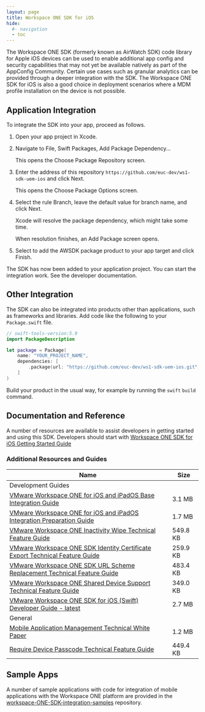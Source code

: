```yaml
---
layout: page
title: Workspace ONE SDK for iOS
hide:
  #- navigation
  - toc
---
```


The Workspace ONE SDK (formerly known as AirWatch SDK) code library for Apple iOS devices can be used to enable additional app config and security capabilities that may not yet be available natively as part of the AppConfig Community. Certain use cases such as granular analytics can be provided through a deeper integration with the SDK. The Workspace ONE SDK for iOS is also a good choice in deployment scenarios where a MDM profile installation on the device is not possible.

## Application Integration

To integrate the SDK into your app, proceed as follows.

1. Open your app project in Xcode.

2. Navigate to File, Swift Packages, Add Package Dependency...

    This opens the Choose Package Repository screen.

3. Enter the address of this repository `https://github.com/euc-dev/ws1-sdk-uem-ios` and click Next.

    This opens the Choose Package Options screen.

4. Select the rule Branch, leave the default value for branch name, and click Next.

    Xcode will resolve the package dependency, which might take some time.

    When resolution finishes, an Add Package screen opens.

5. Select to add the AWSDK package product to your app target and click Finish.

The SDK has now been added to your application project. You can start the integration work. See the developer documentation.

## Other Integration

The SDK can also be integrated into products other than applications, such as frameworks and libraries. Add code like the following to your `Package.swift` file.

```swift
// swift-tools-version:5.9
import PackageDescription

let package = Package(
    name: "YOUR_PROJECT_NAME",
    dependencies: [
        .package(url: "https://github.com/euc-dev/ws1-sdk-uem-ios.git", from: "24.6.0"),
    ]
)
```

Build your product in the usual way, for example by running the `swift` `build` command.

## Documentation and Reference

A number of resources are available to assist developers in getting started and using this SDK. Developers should start with [Workspace ONE SDK for iOS Getting Started Guide](getting-started.md)

### Additional Resources and Guides

| Name | Size |
|--- | --- |
| Development Guides |   |
| [VMware Workspace ONE for iOS and iPadOS Base Integration Guide](integration/WorkspaceONE_iOS_BaseIntegration.pdf) | 3.1 MB |
| [VMware Workspace ONE for iOS and iPadOS Integration Preparation Guide](integration/WorkspaceONE_iOS_IntegrationPreparation.pdf) | 1.7 MB |
| [VMware Workspace ONE Inactivity Wipe Technical Feature Guide](technical/InactivityWipe.pdf) | 549.8 KB |
| [VMware Workspace ONE SDK Identity Certificate Export Technical Feature Guide](technical/IdentityCertificateExport.pdf) | 259.9 KB |
| [VMware Workspace ONE SDK URL Scheme Replacement Technical Feature Guide](technical/URLSchemeReplacement.pdf) | 483.4 KB |
| [VMware Workspace ONE Shared Device Support Technical Feature Guide](technical/SharedDeviceSupport.pdf) | 349.0 KB |
| [VMware Workspace ONE SDK for iOS (Swift) Developer Guide - latest](developer/WS1iOSDeveloperGuide.pdf) | 2.7 MB |
| General |   |
| [Mobile Application Management Technical White Paper](technical/MobileApplicationManagement.pdf) | 1.2 MB |
| [Require Device Passcode Technical Feature Guide](technical/RequireDevicePasscode.pdf) | 449.4 KB |

## Sample Apps

A number of sample applications with code for integration of mobile applications with the Workspace ONE platform are provided in the [workspace-ONE-SDK-integration-samples](https://github.com/euc-releases/workspace-ONE-SDK-integration-samples) repository.
